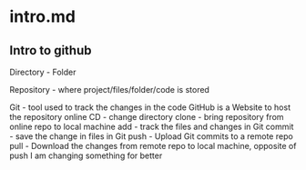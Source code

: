 # intro.md

## Intro to github


Directory - Folder

Repository - where project/files/folder/code is stored

Git - tool used to track the changes in the code
GitHub is a Website to host the repository online
CD - change directory
clone - bring repository from online repo to local machine
add -  track the files and changes in Git
commit - save the change in files in Git
push - Upload Git commits to a remote repo
pull - Download the changes from remote repo to local machine, opposite of push
I am changing something for better
